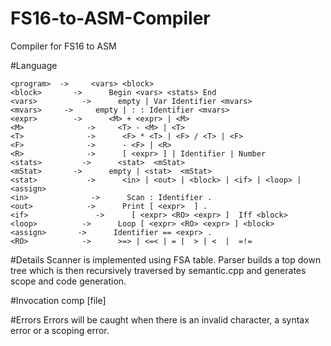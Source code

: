 # FS16-to-ASM-Compiler
Compiler for FS16 to ASM

#Language
```
<program>  ->     <vars> <block>
<block>       ->      Begin <vars> <stats> End
<vars>          ->      empty | Var Identifier <mvars> 
<mvars>     ->     empty | : : Identifier <mvars>
<expr>        ->      <M> + <expr> | <M>
<M>              ->     <T> - <M> | <T>
<T>              ->      <F> * <T> | <F> / <T> | <F>
<F>              ->      - <F> | <R>
<R>              ->      [ <expr> ] | Identifier | Number   
<stats>         ->      <stat>  <mStat>
<mStat>       ->      empty | <stat>  <mStat>
<stat>           ->      <in> | <out> | <block> | <if> | <loop> | <assign>
<in>              ->      Scan : Identifier .
<out>            ->      Print [ <expr>  ] .
<if>               ->      [ <expr> <RO> <expr> ]  Iff <block>             
<loop>          ->      Loop [ <expr> <RO> <expr> ] <block>
<assign>       ->      Identifier == <expr> .
<RO>            ->      >=> | <=< | = |  > | <  |  =!=   
```
#Details
Scanner is implemented using FSA table. Parser builds a top down tree which is then recursively traversed by semantic.cpp and generates scope
and code generation.

#Invocation
comp [file]

#Errors
Errors will be caught when there is an invalid character, a syntax error or a scoping error.
